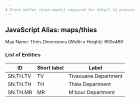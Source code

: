```yaml
---
# Front matter (even empty) required for Jekyll to process
---
```


## JavaScript Alias: maps/thies

Map Name: Thiès
Dimensions (Width x Height): 600x460

### List of Entities

ID | Short label | Label
---|---|---|
SN.TH.TV|TV|Tivaouane Department
SN.TH.TH|TH|Thiès Department
SN.TH.MR|MR|M\'bour Department
